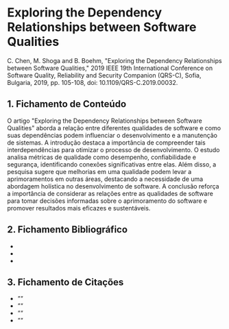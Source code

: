 # Exploring the Dependency Relationships between Software Qualities

C. Chen, M. Shoga and B. Boehm, "Exploring the Dependency Relationships between Software Qualities," 2019 IEEE 19th International Conference on Software Quality, Reliability and Security Companion (QRS-C), Sofia, Bulgaria, 2019, pp. 105-108, doi: 10.1109/QRS-C.2019.00032.

## 1. Fichamento de Conteúdo

O artigo "Exploring the Dependency Relationships between Software Qualities" aborda a relação entre diferentes qualidades de software e como suas dependências podem influenciar o desenvolvimento e a manutenção de sistemas. A introdução destaca a importância de compreender tais interdependências para otimizar o processo de desenvolvimento. O estudo analisa métricas de qualidade como desempenho, confiabilidade e segurança, identificando conexões significativas entre elas. Além disso, a pesquisa sugere que melhorias em uma qualidade podem levar a aprimoramentos em outras áreas, destacando a necessidade de uma abordagem holística no desenvolvimento de software. A conclusão reforça a importância de considerar as relações entre as qualidades de software para tomar decisões informadas sobre o aprimoramento do software e promover resultados mais eficazes e sustentáveis.

## 2. Fichamento Bibliográfico 

* 
* 
* 
## 3. Fichamento de Citações 

* _""_
* _""_
* _""_
* _""_
